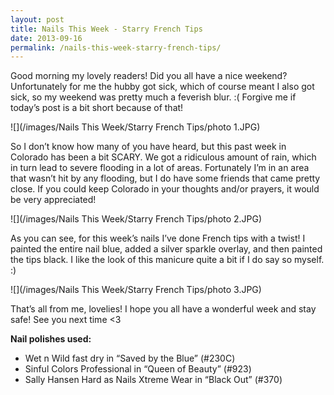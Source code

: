 ```yaml
---
layout: post
title: Nails This Week - Starry French Tips
date: 2013-09-16
permalink: /nails-this-week-starry-french-tips/
---
```


Good morning my lovely readers! Did you all have a nice weekend? Unfortunately for me the hubby got sick, which of course meant I also got sick, so my weekend was pretty much a feverish blur. :( Forgive me if today’s post is a bit short because of that!

![](/images/Nails This Week/Starry French Tips/photo 1.JPG)

So I don’t know how many of you have heard, but this past week in Colorado has been a bit SCARY. We got a ridiculous amount of rain, which in turn lead to severe flooding in a lot of areas. Fortunately I’m in an area that wasn’t hit by any flooding, but I do have some friends that came pretty close. If you could keep Colorado in your thoughts and/or prayers, it would be very appreciated!

![](/images/Nails This Week/Starry French Tips/photo 2.JPG)

As you can see, for this week’s nails I’ve done French tips with a twist! I painted the entire nail blue, added a silver sparkle overlay, and then painted the tips black. I like the look of this manicure quite a bit if I do say so myself. :)

![](/images/Nails This Week/Starry French Tips/photo 3.JPG)

That’s all from me, lovelies! I hope you all have a wonderful week and stay safe! See you next time <3

**Nail polishes used:**

- Wet n Wild fast dry in “Saved by the Blue” (#230C)
- Sinful Colors Professional in “Queen of Beauty” (#923)
- Sally Hansen Hard as Nails Xtreme Wear in “Black Out” (#370)